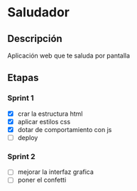 # Saludador   

## Descripción
Aplicación web que te saluda por pantalla 


## Etapas


### Sprint 1
- [x] crar la estructura html
- [x] aplicar estilos css
- [x] dotar de comportamiento con js
- [ ] deploy

### Sprint 2
- [ ] mejorar la interfaz grafica
- [ ] poner el confetti